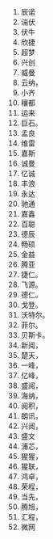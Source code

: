1. 辰诺
2. 湍伏
3. 伏牛
3. 欣捷
3. 超梦
10. 兴创
1. 威曼
28. 云纳，
29. 小齐
30. 穰都
2. 运来
2. 巨石。
3. 孟良
4. 维雷
5. 嘉斯   
7. 诚曼
8. 亿诚
9. 丰浪
10. 永达
11. 驰通
1. 嘉鑫
2. 百聪
6. 德辰
7. 畅硕
8. 金益
9. 腾亚
1. 捷仁。
3. 飞源。
4. 德仁。
8. 戈登。
9. 沃特尔。
10. 菲尔。
11. 贝斯卡。
12. 新阅，
13. 楚天，
14. 一峰，
15. 亿峰，
16. 盛阅，
17. 海纳，
18. 阅积，
19. 朗讯，
20. 兴阅，
21. 盛文
22. 浦芯，
23. 猩猩，
24. 猩联，
25. 鸿卓，
26. 荣程，
27. 当先，
29. 腾旭，
30. 汇程，
31. 微网

